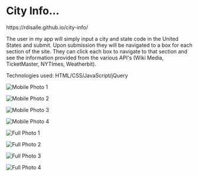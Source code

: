 <h1>City Info...</h1>

<p>https://rdisalle.github.io/city-info/</p>

<p>The user in my app will simply input a city and state code in the United States and submit. Upon submission they will be navigated to a box for each section of the site. They can click each box to navigate to that section and see the information provided from the various API's (Wiki Media, TicketMaster, NYTImes, Weatherbit).</p>

<p>Technologies used: HTML/CSS/JavaScript/jQuery</p>


![Mobile Photo 1](https://github.com/rdisalle/city-info/blob/master/Screen%20Shot%202020-06-08%20at%205.55.35%20PM.png)

![Mobile Photo 2](https://github.com/rdisalle/city-info/blob/master/Screen%20Shot%202020-06-08%20at%206.30.59%20PM.png)

![Mobile Photo 3](https://github.com/rdisalle/city-info/blob/master/Screen%20Shot%202020-06-08%20at%206.31.15%20PM.png)

![Mobile Photo 4](https://github.com/rdisalle/city-info/blob/master/Screen%20Shot%202020-06-08%20at%206.31.24%20PM.png)

![Full Photo 1](https://github.com/rdisalle/city-info/blob/master/Screen%20Shot%202020-06-08%20at%206.31.57%20PM.png)

![Full Photo 2](https://github.com/rdisalle/city-info/blob/master/Screen%20Shot%202020-06-08%20at%206.32.18%20PM.png)

![Full Photo 3](https://github.com/rdisalle/city-info/blob/master/Screen%20Shot%202020-06-08%20at%206.32.26%20PM.png)

![Full Photo 4](https://github.com/rdisalle/city-info/blob/master/Screen%20Shot%202020-06-08%20at%206.32.38%20PM.png)

